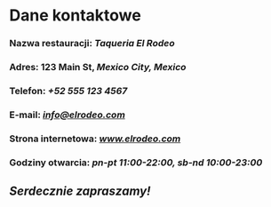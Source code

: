 # Dane kontaktowe


### Nazwa restauracji: *Taqueria El Rodeo*
### Adres: 123 Main St, *Mexico City, Mexico*
### Telefon: *+52 555 123 4567*
### E-mail: *info@elrodeo.com*
### Strona internetowa: *www.elrodeo.com*
### Godziny otwarcia: *pn-pt 11:00-22:00, sb-nd 10:00-23:00*

## *Serdecznie zapraszamy!*
